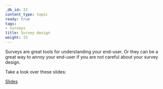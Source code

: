 ```yaml
---
_db_id: 33
content_type: topic
ready: true
tags:
- surveys
title: Survey design
weight: 15
---
```


Surveys are great tools for understanding your end-user. Or they can be a great way to annoy your end-user if you are not careful about your survey design.

Take a look over these slides:

[Slides](https://drive.google.com/file/d/1xOjz7QKWrvRRL3_wV-Yd7imaAIExqLzm/view?usp=sharing)
